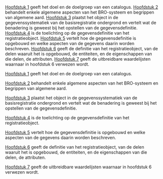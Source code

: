 [Hoofdstuk 1](#inleiding) geeft het doel en de doelgroep van een catalogus.
[Hoofdstuk 2](#algemene-kenmerken-en-begrippen) behandelt enkele algemene aspecten van het BRO-systeem en begrippen van algemene aard.
[Hoofdstuk 3](#Grondwatermonitoring) plaatst het object in de gegevenssystematiek van de basisregistratie ondergrond en vertelt wat de benadering is geweest bij het opstellen van de gegevensdefinitie.
[Hoofdstuk 4](#Grondwatermonitoringput) is de toelichting op de gegevensdefinitie van het registratieobject.
[Hoofdstuk 5](#intro-gegevensdefinitie) vertelt hoe de gegevensdefinitie is opgebouwd en welke aspecten van de gegevens daarin worden beschreven.
[Hoofdstuk 6](#gegevensdefinitie) geeft de definitie van het registratieobject, van de delen waaruit het is opgebouwd, de entiteiten, en de eigenschappen van die delen, de attributen.
[Hoofdstuk 7](#uitbreidbare-waardelijsten) geeft de uitbreidbare waardelijsten waarnaar in hoofdstuk 6 verwezen wordt.



<p><a href ="#inleiding">Hoofdstuk 1</a> geeft het doel en de doelgroep van een catalogus.</p>
<p><a href ="#algemene-kenmerken-en-begrippen">Hoofdstuk 2</a> behandelt enkele algemene aspecten van het BRO-systeem en begrippen van algemene aard.</p>
<p><a href ="#Grondwatermonitoring">Hoofdstuk 3</a> plaatst het object in de gegevenssystematiek van de basisregistratie ondergrond en vertelt wat de benadering is geweest bij het opstellen van de gegevensdefinitie.</p>
<p><a href ="#Grondwatermonitoringput">Hoofdstuk 4</a> is de toelichting op de gegevensdefinitie van het registratieobject.</p>
<p><a href ="#intro-gegevensdefinitie">Hoofdstuk 5</a> vertelt hoe de gegevensdefinitie is opgebouwd en welke aspecten van de gegevens daarin worden beschreven.</p>
<p><a href ="#gegevensdefinitie">Hoofdstuk 6</a> geeft de definitie van het registratieobject, van de delen waaruit het is opgebouwd, de entiteiten, en de eigenschappen van die delen, de attributen.</p>
<p><a href ="#uitbreidbare-waardelijsten">Hoofdstuk 7</a> geeft de uitbreidbare waardelijsten waarnaar in hoofdstuk 6 verwezen wordt.</p>
